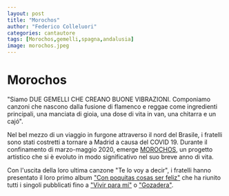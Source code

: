 ```yaml
---
layout: post
title: "Morochos"
author: "Federico Colleluori"
categories: cantautore
tags: [Morochos,gemelli,spagna,andalusia]
image: morochos.jpeg
---
```


# Morochos

"Siamo DUE GEMELLI CHE CREANO BUONE VIBRAZIONI. Componiamo canzoni che nascono dalla fusione di flamenco e reggae come ingredienti principali, una manciata di gioia, una dose di vita in van, una chitarra e un cajó". 

Nel bel mezzo di un viaggio in furgone attraverso il nord del Brasile, i fratelli sono stati costretti a tornare a Madrid a causa del COVID 19. Durante il confinamento di marzo-maggio 2020, emerge [MOROCHOS](https://www.morochosmusic.com/), un progetto artistico che si è evoluto in modo significativo nel suo breve anno di vita. 

Con l'uscita della loro ultima canzone "Te lo voy a decir", i fratelli hanno presentato il loro primo album ["Con poquitas cosas ser feliz"](https://open.spotify.com/album/461C1O7nRLwlxCZeExWdl5?si=UaEAEjwaStOhTGee8hr_lQ) che ha riunito tutti i singoli pubblicati fino a ["Vivir para mí"](https://open.spotify.com/track/5l58QJbrZvTgqHwODwKNAi?si=be772324464a400b) o ["Gozadera"](https://open.spotify.com/track/6vzxWuVHcAw24PSF8f7uzh?si=fe92bcb2083b4926).
